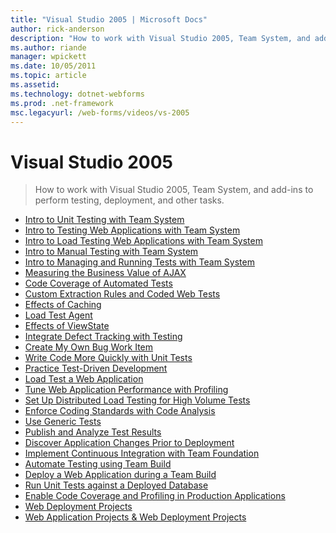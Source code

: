 ```yaml
---
title: "Visual Studio 2005 | Microsoft Docs"
author: rick-anderson
description: "How to work with Visual Studio 2005, Team System, and add-ins to perform testing, deployment, and other tasks."
ms.author: riande
manager: wpickett
ms.date: 10/05/2011
ms.topic: article
ms.assetid: 
ms.technology: dotnet-webforms
ms.prod: .net-framework
msc.legacyurl: /web-forms/videos/vs-2005
---
```

Visual Studio 2005
====================
> How to work with Visual Studio 2005, Team System, and add-ins to perform testing, deployment, and other tasks.


- [Intro to Unit Testing with Team System](introduction-to-unit-testing-with-team-system.md)
- [Intro to Testing Web Applications with Team System](introduction-to-testing-web-applications-with-team-system.md)
- [Intro to Load Testing Web Applications with Team System](introduction-to-load-testing-web-applications-with-team-system.md)
- [Intro to Manual Testing with Team System](introduction-to-manual-testing-with-team-system.md)
- [Intro to Managing and Running Tests with Team System](introduction-to-managing-and-running-tests-with-team-system.md)
- [Measuring the Business Value of AJAX](measuring-the-business-value-of-ajax.md)
- [Code Coverage of Automated Tests](code-coverage-of-automated-tests.md)
- [Custom Extraction Rules and Coded Web Tests](custom-extraction-rules-and-coded-web-tests.md)
- [Effects of Caching](the-effects-of-caching.md)
- [Load Test Agent](using-the-load-test-agent.md)
- [Effects of ViewState](the-effects-of-viewstate.md)
- [Integrate Defect Tracking with Testing](how-do-i-integrate-defect-tracking-with-testing.md)
- [Create My Own Bug Work Item](how-do-i-create-my-own-bug-work-item.md)
- [Write Code More Quickly with Unit Tests](how-do-i-write-code-more-quickly-with-unit-tests.md)
- [Practice Test-Driven Development](how-do-i-practice-test-driven-development.md)
- [Load Test a Web Application](how-do-i-load-test-a-web-application.md)
- [Tune Web Application Performance with Profiling](how-do-i-tune-web-application-performance-with-profiling.md)
- [Set Up Distributed Load Testing for High Volume Tests](how-do-i-set-up-distributed-load-testing-for-high-volume-tests.md)
- [Enforce Coding Standards with Code Analysis](how-do-i-enforce-coding-standards-with-code-analysis.md)
- [Use Generic Tests](how-do-i-use-generic-tests.md)
- [Publish and Analyze Test Results](how-do-i-publish-and-analyze-test-results.md)
- [Discover Application Changes Prior to Deployment](how-do-i-discover-application-changes-prior-to-deployment.md)
- [Implement Continuous Integration with Team Foundation](how-do-i-implement-continuous-integration-with-team-foundation.md)
- [Automate Testing using Team Build](how-do-i-automate-testing-using-team-build.md)
- [Deploy a Web Application during a Team Build](how-do-i-deploy-a-web-application-during-a-team-build.md)
- [Run Unit Tests against a Deployed Database](how-do-i-run-unit-tests-against-a-deployed-database.md)
- [Enable Code Coverage and Profiling in Production Applications](how-do-i-enable-code-coverage-and-profiling-in-production-applications.md)
- [Web Deployment Projects](web-deployment-projects.md)
- [Web Application Projects & Web Deployment Projects](web-application-projects-web-deployment-projects.md)